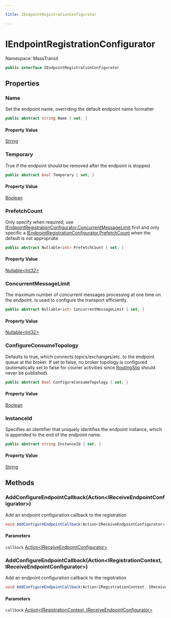 ```yaml
---

title: IEndpointRegistrationConfigurator

---
```


# IEndpointRegistrationConfigurator

Namespace: MassTransit

```csharp
public interface IEndpointRegistrationConfigurator
```

## Properties

### **Name**

Set the endpoint name, overriding the default endpoint name formatter

```csharp
public abstract string Name { set; }
```

#### Property Value

[String](https://learn.microsoft.com/en-us/dotnet/api/system.string)<br/>

### **Temporary**

True if the endpoint should be removed after the endpoint is stopped

```csharp
public abstract bool Temporary { set; }
```

#### Property Value

[Boolean](https://learn.microsoft.com/en-us/dotnet/api/system.boolean)<br/>

### **PrefetchCount**

Only specify when required, use [IEndpointRegistrationConfigurator.ConcurrentMessageLimit](iendpointregistrationconfigurator#concurrentmessagelimit) first and
 only specific a [IEndpointRegistrationConfigurator.PrefetchCount](iendpointregistrationconfigurator#prefetchcount) when the default is not appropriate

```csharp
public abstract Nullable<int> PrefetchCount { set; }
```

#### Property Value

[Nullable\<Int32\>](https://learn.microsoft.com/en-us/dotnet/api/system.nullable-1)<br/>

### **ConcurrentMessageLimit**

The maximum number of concurrent messages processing at one time on the endpoint. Is
 used to configure the transport efficiently.

```csharp
public abstract Nullable<int> ConcurrentMessageLimit { set; }
```

#### Property Value

[Nullable\<Int32\>](https://learn.microsoft.com/en-us/dotnet/api/system.nullable-1)<br/>

### **ConfigureConsumeTopology**

Defaults to true, which connects topics/exchanges/etc. to the endpoint queue at the broker.
 If set to false, no broker topology is configured (automatically set to false for courier
 activities since [RoutingSlip](../masstransit-courier-contracts/routingslip) should never be published).

```csharp
public abstract bool ConfigureConsumeTopology { set; }
```

#### Property Value

[Boolean](https://learn.microsoft.com/en-us/dotnet/api/system.boolean)<br/>

### **InstanceId**

Specifies an identifier that uniquely identifies the endpoint instance, which is appended to the
 end of the endpoint name.

```csharp
public abstract string InstanceId { set; }
```

#### Property Value

[String](https://learn.microsoft.com/en-us/dotnet/api/system.string)<br/>

## Methods

### **AddConfigureEndpointCallback(Action\<IReceiveEndpointConfigurator\>)**

Add an endpoint configuration callback to the registration

```csharp
void AddConfigureEndpointCallback(Action<IReceiveEndpointConfigurator> callback)
```

#### Parameters

`callback` [Action\<IReceiveEndpointConfigurator\>](https://learn.microsoft.com/en-us/dotnet/api/system.action-1)<br/>

### **AddConfigureEndpointCallback(Action\<IRegistrationContext, IReceiveEndpointConfigurator\>)**

Add an endpoint configuration callback to the registration

```csharp
void AddConfigureEndpointCallback(Action<IRegistrationContext, IReceiveEndpointConfigurator> callback)
```

#### Parameters

`callback` [Action\<IRegistrationContext, IReceiveEndpointConfigurator\>](https://learn.microsoft.com/en-us/dotnet/api/system.action-2)<br/>
